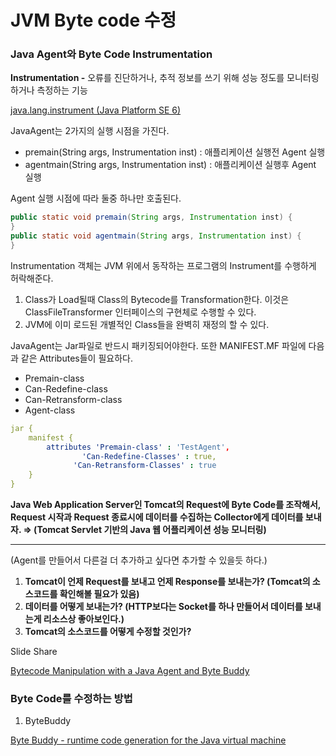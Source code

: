 # JVM Byte code 수정

### **Java Agent와 Byte Code Instrumentation**

**Instrumentation -** 오류를 진단하거나, 추적 정보를 쓰기 위해 성능 정도를 모니터링하거나 측정하는 기능

[java.lang.instrument (Java Platform SE 6)](https://docs.oracle.com/javase/6/docs/api/java/lang/instrument/package-summary.html)

JavaAgent는 2가지의 실행 시점을 가진다.

- premain(String args, Instrumentation inst) : 애플리케이션 실행전 Agent 실행
- agentmain(String args, Instrumentation inst) : 애플리케이션 실행후 Agent 실행

Agent 실행 시점에 따라 둘중 하나만 호출된다.

```java
public static void premain(String args, Instrumentation inst) {
}
public static void agentmain(String args, Instrumentation inst) {
}
```

Instrumentation 객체는 JVM 위에서 동작하는 프로그램의 Instrument를 수행하게 허락해준다.

1. Class가 Load될때 Class의 Bytecode를 Transformation한다. 이것은 ClassFileTransformer 인터페이스의 구현체로 수행할 수 있다.
2. JVM에 이미 로드된 개별적인 Class들을 완벽히 재정의 할 수 있다.

JavaAgent는 Jar파일로 반드시 패키징되어야한다. 또한 MANIFEST.MF 파일에 다음과 같은 Attributes들이 필요하다.

- Premain-class
- Can-Redefine-class
- Can-Retransform-class
- Agent-class

```yaml
jar {
    manifest {
        attributes 'Premain-class' : 'TestAgent',
				'Can-Redefine-Classes' : true,
			  'Can-Retransform-Classes' : true
    }
}
```

**Java Web Application Server인 Tomcat의 Request에 Byte Code를 조작해서, Request 시작과 Request 종료시에 데이터를 수집하는 Collector에게 데이터를 보내자. ⇒ (Tomcat Servlet 기반의 Java 웹 어플리케이션 성능 모니터링)**

---

(Agent를 만들어서 다른걸 더 추가하고 싶다면 추가할 수 있을듯 하다.)

1. **Tomcat이 언제 Request를 보내고 언제 Response를 보내는가? (Tomcat의 소스코드를 확인해볼 필요가 있음)**
2. **데이터를 어떻게 보내는가? (HTTP보다는 Socket를 하나 만들어서 데이터를 보내는게 리소스상 좋아보인다.)**
3. **Tomcat의 소스코드를 어떻게 수정할 것인가?**

Slide Share

[Bytecode Manipulation with a Java Agent and Byte Buddy](https://www.slideshare.net/jyukutyo/bytecode-manipulation-with-a-java-agent-and-byte-buddy)

### Byte Code를 수정하는 방법

1. ByteBuddy

[Byte Buddy - runtime code generation for the Java virtual machine](https://bytebuddy.net/#/)